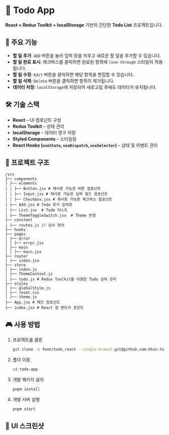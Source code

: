 # 📌 Todo App

**React + Redux Toolkit + localStorage** 기반의 간단한 **Todo List** 프로젝트입니다.

## 🚀 주요 기능
- **할 일 추가**: `ADD` 버튼을 눌러 입력 창을 띄우고 새로운 할 일을 추가할 수 있습니다.
- **할 일 완료 표시**: 체크박스를 클릭하면 완료된 항목에 `line-through` 스타일이 적용됩니다.
- **할 일 수정**: `Edit` 버튼을 클릭하면 해당 항목을 편집할 수 있습니다.
- **할 일 삭제**: `Delete` 버튼을 클릭하면 항목이 제거됩니다.
- **데이터 저장**: `localStorage`에 저장되어 새로고침 후에도 데이터가 유지됩니다.

## 🛠️ 기술 스택
- **React** – UI 컴포넌트 구성
- **Redux Toolkit** – 상태 관리
- **localStorage** – 데이터 영구 저장
- **Styled Components** – 스타일링
- **React Hooks (`useState`, `useDispatch`, `useSelector`)** – 상태 및 이벤트 관리

## 📂 프로젝트 구조
```
/src
├── components
│ ├── elements
│ │ ├── Button.jsx # 재사용 가능한 버튼 컴포넌트
│ │ ├── Input.jsx # 재사용 가능한 입력 필드 컴포넌트
│ │ ├── Checkbox.jsx # 재사용 가능한 체크박스 컴포넌트
│ ├── Add.jsx # Todo 추가 입력창
│ ├── List.jsx  # Todo 리스트
│ ├── ThemeToggleSwitch.jsx  # Theme 변경
├── constant
│ ├── routes.js // 상수 정의
├── hooks
├── pages
│ ├── error
│ │ ├── errpr.jsx
│ ├── main
│ │ ├── main.jsx
├── router
│ ├── index.jsx
├── store
│ ├── index.js
│ ├── ThemeContext.js
│ ├── todo.js # Redux Toolkit을 이용한 Todo 상태 관리
├── styles
│ ├── globalStyle.js
│ ├── reset.css
│ ├── theme.js
├── App.jsx # 메인 컴포넌트
├── index.jsx # React 앱 엔트리 포인트
```

## 🎮 사용 방법
1. 프로젝트를 클론
   ```sh
   git clone -b feat/todo_react --single-branch git@github.com:Shin-Yu-1/clone.git
   ```
2. 폴더 이동
   ```sh
   cd todo-app
   ```
3. 개발 패키지 설치
   ```sh
   pnpm install
   ```   
4. 개발 서버 실행
   ```sh
   pnpm start
   ```   

## 📸 UI 스크린샷
